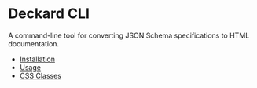 # Deckard CLI

A command-line tool for converting JSON Schema specifications to HTML documentation.

- [Installation](docs/isntallation.md)
- [Usage](docs/usage.md)
- [CSS Classes](docs/css-classes.md)
